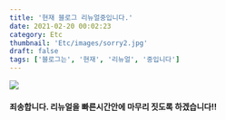 ```yaml
---
title: '현재 블로그 리뉴얼중입니다.'
date: 2021-02-20 00:02:23
category: Etc
thumbnail: 'Etc/images/sorry2.jpg'
draft: false
tags: ['블로그는', '현재', '리뉴얼', '중입니다']
---
```


![](/Etc/images/sorry2.jpg)

#### 죄송합니다. 리뉴얼을 빠른시간안에 마무리 짓도록 하겠습니다!!

<!-- ####읽어주셔서 감사합니다.🖐 -->
